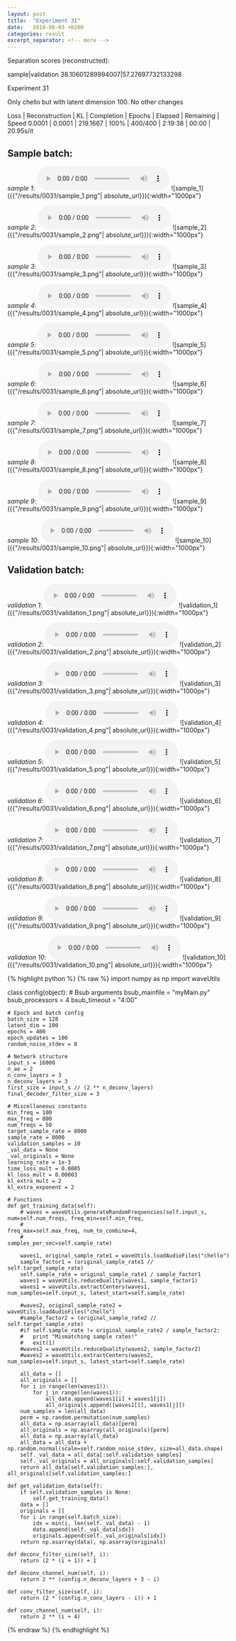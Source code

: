 ```yaml
---
layout: post
title:  "Experiment 31"
date:   2018-06-03 +0200
categories: result
excerpt_separator: <!-- more -->
---
```

Separation scores (reconstructed):

sample|validation
38.10601289994007|57.27697732133298<!-- more -->

Experiment 31

Only chello but with latent dimension 100. No other changes

Loss | Reconstruction | KL | Completion | Epochs | Elapsed | Remaining | Speed
0.0001 | 0.0001 | 219.1667 | 100% | 400/400 | 2:19:38 | 00:00 | 20.95s/it

## **Sample batch**:
_sample 1_:
<audio src="/ResultsOverview/results/0031/sample_1.wav" controls preload></audio>
![sample_1]({{"/results/0031/sample_1.png"| absolute_url}}){:width="1000px"}

_sample 2_:
<audio src="/ResultsOverview/results/0031/sample_2.wav" controls preload></audio>
![sample_2]({{"/results/0031/sample_2.png"| absolute_url}}){:width="1000px"}

_sample 3_:
<audio src="/ResultsOverview/results/0031/sample_3.wav" controls preload></audio>
![sample_3]({{"/results/0031/sample_3.png"| absolute_url}}){:width="1000px"}

_sample 4_:
<audio src="/ResultsOverview/results/0031/sample_4.wav" controls preload></audio>
![sample_4]({{"/results/0031/sample_4.png"| absolute_url}}){:width="1000px"}

_sample 5_:
<audio src="/ResultsOverview/results/0031/sample_5.wav" controls preload></audio>
![sample_5]({{"/results/0031/sample_5.png"| absolute_url}}){:width="1000px"}

_sample 6_:
<audio src="/ResultsOverview/results/0031/sample_6.wav" controls preload></audio>
![sample_6]({{"/results/0031/sample_6.png"| absolute_url}}){:width="1000px"}

_sample 7_:
<audio src="/ResultsOverview/results/0031/sample_7.wav" controls preload></audio>
![sample_7]({{"/results/0031/sample_7.png"| absolute_url}}){:width="1000px"}

_sample 8_:
<audio src="/ResultsOverview/results/0031/sample_8.wav" controls preload></audio>
![sample_8]({{"/results/0031/sample_8.png"| absolute_url}}){:width="1000px"}

_sample 9_:
<audio src="/ResultsOverview/results/0031/sample_9.wav" controls preload></audio>
![sample_9]({{"/results/0031/sample_9.png"| absolute_url}}){:width="1000px"}

_sample 10_:
<audio src="/ResultsOverview/results/0031/sample_10.wav" controls preload></audio>
![sample_10]({{"/results/0031/sample_10.png"| absolute_url}}){:width="1000px"}

## **Validation batch**:
_validation 1_:
<audio src="/ResultsOverview/results/0031/validation_1.wav" controls preload></audio>
![validation_1]({{"/results/0031/validation_1.png"| absolute_url}}){:width="1000px"}

_validation 2_:
<audio src="/ResultsOverview/results/0031/validation_2.wav" controls preload></audio>
![validation_2]({{"/results/0031/validation_2.png"| absolute_url}}){:width="1000px"}

_validation 3_:
<audio src="/ResultsOverview/results/0031/validation_3.wav" controls preload></audio>
![validation_3]({{"/results/0031/validation_3.png"| absolute_url}}){:width="1000px"}

_validation 4_:
<audio src="/ResultsOverview/results/0031/validation_4.wav" controls preload></audio>
![validation_4]({{"/results/0031/validation_4.png"| absolute_url}}){:width="1000px"}

_validation 5_:
<audio src="/ResultsOverview/results/0031/validation_5.wav" controls preload></audio>
![validation_5]({{"/results/0031/validation_5.png"| absolute_url}}){:width="1000px"}

_validation 6_:
<audio src="/ResultsOverview/results/0031/validation_6.wav" controls preload></audio>
![validation_6]({{"/results/0031/validation_6.png"| absolute_url}}){:width="1000px"}

_validation 7_:
<audio src="/ResultsOverview/results/0031/validation_7.wav" controls preload></audio>
![validation_7]({{"/results/0031/validation_7.png"| absolute_url}}){:width="1000px"}

_validation 8_:
<audio src="/ResultsOverview/results/0031/validation_8.wav" controls preload></audio>
![validation_8]({{"/results/0031/validation_8.png"| absolute_url}}){:width="1000px"}

_validation 9_:
<audio src="/ResultsOverview/results/0031/validation_9.wav" controls preload></audio>
![validation_9]({{"/results/0031/validation_9.png"| absolute_url}}){:width="1000px"}

_validation 10_:
<audio src="/ResultsOverview/results/0031/validation_10.wav" controls preload></audio>
![validation_10]({{"/results/0031/validation_10.png"| absolute_url}}){:width="1000px"}


{% highlight python %}
{% raw %}
import numpy as np
import waveUtils


class config(object):
	# Bsub arguments
	bsub_mainfile = "myMain.py"
	bsub_processors = 4
	bsub_timeout = "4:00"

	# Epoch and batch config
	batch_size = 128
	latent_dim = 100
	epochs = 400
	epoch_updates = 100
	random_noise_stdev = 0

	# Network structure
	input_s = 16000
	n_ae = 2
	n_conv_layers = 3
	n_deconv_layers = 3
	first_size = input_s // (2 ** n_deconv_layers)
	final_decoder_filter_size = 3

	# Miscellaneous constants
	min_freq = 100
	max_freq = 800
	num_freqs = 50
	target_sample_rate = 8000
	sample_rate = 8000
	validation_samples = 10
	_val_data = None
	_val_originals = None
	learning_rate = 1e-3
	time_loss_mult = 0.0005
	kl_loss_mult = 0.00003
	kl_extra_mult = 2
	kl_extra_exponent = 2

	# Functions
	def get_training_data(self):
		# waves = waveUtils.generateRandomFrequencies(self.input_s, num=self.num_freqs, freq_min=self.min_freq,
		#                                            freq_max=self.max_freq, num_to_combine=4,
		#                                            samples_per_sec=self.sample_rate)

		waves1, original_sample_rate1 = waveUtils.loadAudioFiles("chello")
		sample_factor1 = (original_sample_rate1 // self.target_sample_rate)
		self.sample_rate = original_sample_rate1 / sample_factor1
		waves1 = waveUtils.reduceQuality(waves1, sample_factor1)
		waves1 = waveUtils.extractCenters(waves1, num_samples=self.input_s, latest_start=self.sample_rate)

		#waves2, original_sample_rate2 = waveUtils.loadAudioFiles("chello")
		#sample_factor2 = (original_sample_rate2 // self.target_sample_rate)
		#if self.sample_rate != original_sample_rate2 / sample_factor2:
		#	print "Mismatching sample rates!"
		#	exit(1)
		#waves2 = waveUtils.reduceQuality(waves2, sample_factor2)
		#waves2 = waveUtils.extractCenters(waves2, num_samples=self.input_s, latest_start=self.sample_rate)

		all_data = []
		all_originals = []
		for i in range(len(waves1)):
			for j in range(len(waves1)):
				all_data.append(waves1[i] + waves1[j])
				all_originals.append([waves1[i], waves1[j]])
		num_samples = len(all_data)
		perm = np.random.permutation(num_samples)
		all_data = np.asarray(all_data)[perm]
		all_originals = np.asarray(all_originals)[perm]
		all_data = np.asarray(all_data)
		all_data = all_data + np.random.normal(scale=self.random_noise_stdev, size=all_data.shape)
		self._val_data = all_data[:self.validation_samples]
		self._val_originals = all_originals[:self.validation_samples]
		return all_data[self.validation_samples:], all_originals[self.validation_samples:]

	def get_validation_data(self):
		if self.validation_samples is None:
			self.get_training_data()
		data = []
		originals = []
		for i in range(self.batch_size):
			idx = min(i, len(self._val_data) - 1)
			data.append(self._val_data[idx])
			originals.append(self._val_originals[idx])
		return np.asarray(data), np.asarray(originals)

	def deconv_filter_size(self, i):
		return (2 * (i + 1)) + 1

	def deconv_channel_num(self, i):
		return 2 ** (config.n_deconv_layers + 3 - i)

	def conv_filter_size(self, i):
		return (2 * (config.n_conv_layers - i)) + 1

	def conv_channel_num(self, i):
		return 2 ** (i + 4)

{% endraw %}
{% endhighlight %}
